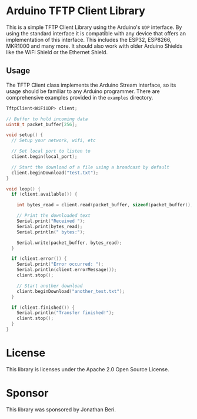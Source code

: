 # Arduino TFTP Client Library

This is a simple TFTP Client Library using the Arduino's `UDP` interface. By using the standard interface it is compatible with any device that offers an implementation of this interface. This includes the ESP32, ESP8266, MKR1000 and many more. It should also work with older Arduino Shields like the WiFi Shield or the Ethernet Shield.

## Usage

The TFTP Client class implements the Arduino Stream interface, so its usage should be familiar to any Arduino programmer. There are comprehensive examples provided in the `examples` directory.

```cpp
TftpClient<WiFiUDP> client;

// Buffer to hold incoming data
uint8_t packet_buffer[256];

void setup() {
  // Setup your network, wifi, etc

  // Set local port to listen to
  client.begin(local_port);

  // Start the download of a file using a broadcast by default
  client.beginDownload("test.txt");
}

void loop() {
  if (client.available()) {

    int bytes_read = client.read(packet_buffer, sizeof(packet_buffer));

    // Print the downloaded text
    Serial.print("Received ");
    Serial.print(bytes_read);
    Serial.println(" bytes:");

    Serial.write(packet_buffer, bytes_read);
  }

  if (client.error()) {
    Serial.print("Error occurred: ");
    Serial.println(client.errorMessage());
    client.stop();

    // Start another download
    client.beginDownload("another_test.txt");
  }

  if (client.finished()) {
    Serial.println("Transfer finished!");
    client.stop();
  }
}
```

# License

This library is licenses under the Apache 2.0 Open Source License.

# Sponsor

This library was sponsored by Jonathan Beri.